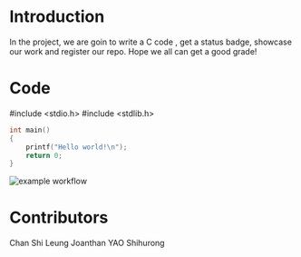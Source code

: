 # Introduction
In the project, we are goin to write a C code , get a status badge, showcase our work and register our repo. Hope we all can get a good grade!
# Code

#include <stdio.h>
#include <stdlib.h>
```c
int main()
{
    printf("Hello world!\n");
    return 0;
}
```
![example workflow](https://github.com/csci3251-2022/project-team-c/actions/workflows/c-cpp.yml/badge.svg)
# Contributors
Chan Shi Leung Joanthan
YAO Shihurong
